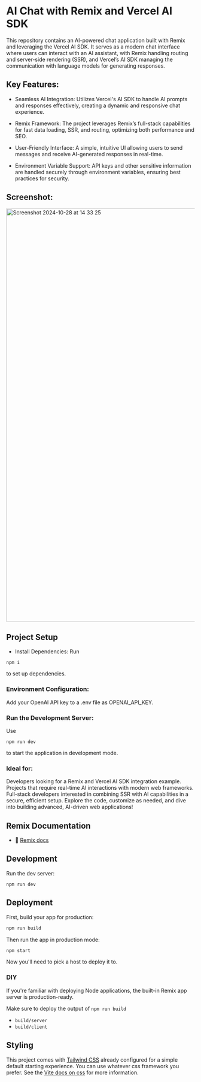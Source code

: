 # AI Chat with Remix and Vercel AI SDK

This repository contains an AI-powered chat application built with Remix and leveraging the Vercel AI SDK. It serves as a modern chat interface where users can interact with an AI assistant, with Remix handling routing and server-side rendering (SSR), and Vercel’s AI SDK managing the communication with language models for generating responses.

## Key Features:

- Seamless AI Integration: Utilizes Vercel's AI SDK to handle AI prompts and responses effectively, creating a dynamic and responsive chat experience.

- Remix Framework: The project leverages Remix’s full-stack capabilities for fast data loading, SSR, and routing, optimizing both performance and SEO.

- User-Friendly Interface: A simple, intuitive UI allowing users to send messages and receive AI-generated responses in real-time.

- Environment Variable Support: API keys and other sensitive information are handled securely through environment variables, ensuring best practices for security.

## Screenshot:
<img width="1104" alt="Screenshot 2024-10-28 at 14 33 25" src="https://github.com/user-attachments/assets/1bb996d7-a502-4661-900e-fd4de35a1ee3">

## Project Setup

- Install Dependencies: Run

```
npm i
```

to set up dependencies.

### Environment Configuration:

Add your OpenAI API key to a .env file as OPENAI_API_KEY.

### Run the Development Server:

Use

```
npm run dev

```

to start the application in development mode.

### Ideal for:

Developers looking for a Remix and Vercel AI SDK integration example.
Projects that require real-time AI interactions with modern web frameworks.
Full-stack developers interested in combining SSR with AI capabilities in a secure, efficient setup.
Explore the code, customize as needed, and dive into building advanced, AI-driven web applications!

## Remix Documentation

- 📖 [Remix docs](https://remix.run/docs)

## Development

Run the dev server:

```shellscript
npm run dev
```

## Deployment

First, build your app for production:

```sh
npm run build
```

Then run the app in production mode:

```sh
npm start
```

Now you'll need to pick a host to deploy it to.

### DIY

If you're familiar with deploying Node applications, the built-in Remix app server is production-ready.

Make sure to deploy the output of `npm run build`

- `build/server`
- `build/client`

## Styling

This project comes with [Tailwind CSS](https://tailwindcss.com/) already configured for a simple default starting experience. You can use whatever css framework you prefer. See the [Vite docs on css](https://vitejs.dev/guide/features.html#css) for more information.

